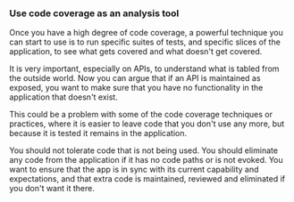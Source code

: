 ### Use code coverage as an analysis tool

Once you have a high degree of code coverage, a powerful technique you can start to use is to run specific suites of tests, and specific slices of the application, to see what gets covered and what doesn't get covered.

It is very important, especially on APIs, to understand what is tabled from the outside world. Now you can argue that if an API is maintained as exposed, you want to make sure that you have no functionality in the application that doesn't exist.

This could be a problem with some of the code coverage techniques or practices, where it is easier to leave code that you don't use any more, but because it is tested it remains in the application.

You should not tolerate code that is not being used. You should eliminate any code from the application if it has no code paths or is not evoked. You want to ensure that the app is in sync with its current capability and expectations, and that extra code is maintained, reviewed and eliminated if you don't want it there.
